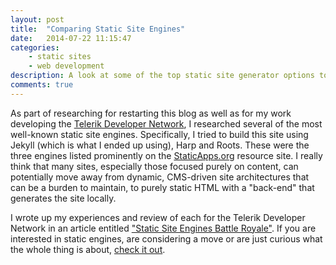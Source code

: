 ```yaml
---
layout: post
title:  "Comparing Static Site Engines"
date:   2014-07-22 11:15:47
categories:
    - static sites
    - web development
description: A look at some of the top static site generator options today.
comments: true
---
```


As part of researching for restarting this blog as well as for my work developing the [Telerik Developer Network](http://developer.telerik.com), I researched several of the most well-known static site engines.<!--more--> Specifically, I tried to build this site using Jekyll (which is what I ended up using), Harp and Roots. These were the three engines listed prominently on the [StaticApps.org](http://staticapps.org) resource site. I really think that many sites, especially those focused purely on content, can potentially move away from dynamic, CMS-driven site architectures that can be a burden to maintain, to purely static HTML with a "back-end" that generates the site locally.

I wrote up my experiences and review of each for the Telerik Developer Network in an article entitled ["Static Site Engines Battle Royale"](http://developer.telerik.com/featured/comparing-static-site-engines/). If you are interested in static engines, are considering a move or are just curious what the whole thing is about, [check it out](http://developer.telerik.com/featured/comparing-static-site-engines/).